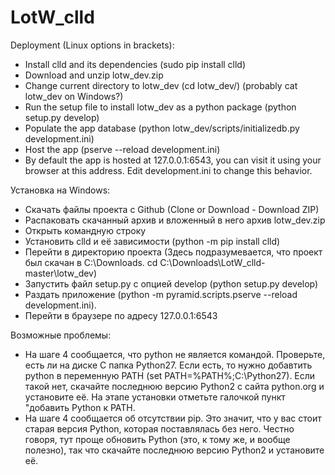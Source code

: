 # LotW_clld
Deployment (Linux options in brackets):
- Install clld and its dependencies (sudo pip install clld)
- Download and unzip lotw_dev.zip
- Change current directory to lotw_dev (cd lotw_dev/) (probably cat lotw_dev on Windows?)
- Run the setup file to install lotw_dev as a python package (python setup.py develop)
- Populate the app database (python lotw_dev/scripts/initializedb.py development.ini)
- Host the app (pserve --reload development.ini)
- By default the app is hosted at 127.0.0.1:6543, you can visit it using your browser at this address. Edit development.ini to change this behavior.

Установка на Windows:
- Скачать файлы проекта с Github (Clone or Download - Download ZIP)
- Распаковать скачанный архив и вложенный в него архив lotw_dev.zip
- Открыть командную строку
- Установить clld и её зависимости (python -m pip install clld)
- Перейти в директорию проекта (Здесь подразумевается, что проект был скачан в С:\Downloads. cd C:\Downloads\LotW_clld-master\lotw_dev)
- Запустить файл setup.py с опцией develop (python setup.py develop)
- Раздать приложение (python -m pyramid.scripts.pserve --reload development.ini).
- Перейти в браузере по адресу 127.0.0.1:6543 

Возможные проблемы:
- На шаге 4 сообщается, что python не является командой. Проверьте, есть ли на диске C папка Python27. Если есть, то нужно добавтить python в переменную PATH (set PATH=%PATH%;C:\Python27). Если такой нет, скачайте последнюю версию Python2 с сайта python.org и установите её. На этапе установки отметьте галочкой пункт "добавить Python к PATH.
- На шаге 4 сообщается об отсутствии pip. Это значит, что у вас стоит старая версия Python, которая поставлялась без него. Честно говоря, тут проще обновить Python (это, к тому же, и вообще полезно), так что скачайте последнюю версию Python2 и установите её.
